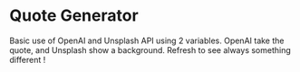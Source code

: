 <h1>Quote Generator</h1>
Basic use of OpenAI and Unsplash API using 2 variables. OpenAI take the quote, and Unsplash show a background. Refresh to see always something different !
